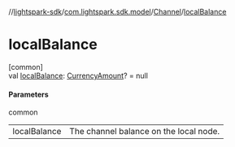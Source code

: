 //[lightspark-sdk](../../../index.md)/[com.lightspark.sdk.model](../index.md)/[Channel](index.md)/[localBalance](local-balance.md)

# localBalance

[common]\
val [localBalance](local-balance.md): [CurrencyAmount](../-currency-amount/index.md)? = null

#### Parameters

common

| | |
|---|---|
| localBalance | The channel balance on the local node. |

